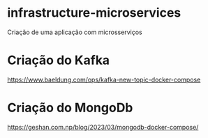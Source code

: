 # infrastructure-microservices
Criação de uma aplicação com microsserviços

# Criação do Kafka
https://www.baeldung.com/ops/kafka-new-topic-docker-compose

# Criação do MongoDb
https://geshan.com.np/blog/2023/03/mongodb-docker-compose/